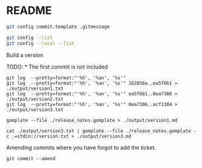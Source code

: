 # README

```sh
git config commit.template .gitmessage  
```

```sh
git config --list 
git config --local --list    
```


Build a version 

TODO: 
    * The first commit is not included

```
git log  --pretty=format:"'%h', '%an', '%s'" 
git log  --pretty=format:"'%h', '%an', '%s'" 162856a..ea5f6b1 > ./output/version1.txt
git log  --pretty=format:"'%h', '%an', '%s'" ea5f6b1..0ea7306 > ./output/version2.txt
git log  --pretty=format:"'%h', '%an', '%s'" 0ea7306..acf1304 > ./output/version3.txt

gomplate --file ./release_notes.gomplate > ./output/version1.md

cat ./output/version3.txt | gomplate --file ./release_notes.gomplate -c .=stdin://version.txt > ./output/version3.md   
```

Amending commits where you have forgot to add the ticket.
```
git commit --amend
```